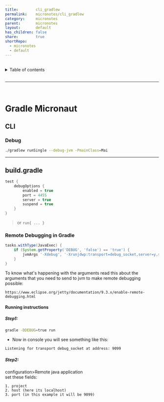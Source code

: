 ```yaml
---
title:        cli_gradlew    
permalink:    micronotes/cli_gradlew    
category:     micronotes    
parent:       micronotes    
layout:       default    
has_children: false    
share:        true    
shortRepo:    
  - micronotes    
  - default    
---
```

    
    
<br/>    
    
<details markdown="block">    
<summary>    
Table of contents    
</summary>    
{: .text-delta }    
1. TOC    
{:toc}    
</details>    
    
<br/>    
    
***    
    
<br/>    
    
# Gradle Micronaut    
    
## CLI    
    
### Debug    
    
```bash    
./gradlew runSingle --debug-jvm -PmainClass=Mai    
```    
    
----
    
## build.gradle    
    
```groovy    
test {    
    debugOptions {    
        enabled = true    
        port = 4455    
        server = true    
        suspend = true    
    }    
}    
```    
    
> or ```run{ ... }```    
    
### Remote Debugging in Gradle    
    
```groovy    
tasks.withType(JavaExec) {    
    if (System.getProperty('DEBUG', 'false') == 'true') {    
        jvmArgs '-Xdebug', '-Xrunjdwp:transport=debug_socket,server=y,suspend=y,address=9099'    
    }    
}    
```    
    
To know what's happening with the arguments read this about the arguments that you need to send to jvm to make remote debugging possible:    
    
```    
https://www.eclipse.org/jetty/documentation/9.3.x/enable-remote-debugging.html    
```    
    
#### Running instructions    
    
##### Step1:    
    
```bash    
gradle -DDEBUG=true run    
```    
    
- Now in console you will see something like this:    
    
```bash    
Listening for transport debug_socket at address: 9099    
```    
    
##### Step2:    
    
configuration>Remote java application    
set these fields:    
    
	1. project    
	2. host (here its localhost)    
	3. port (in this example it will be 9099)